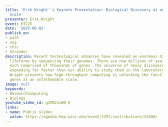 ```yaml
---
title: 'Erik Wright''s Keynote Presentation: Biological Discovery at an Unfathomable
  Scale'
presenter: Erik Wright
event: HTC25
date: '2025-06-02'
publish_on:
- path
- osg
- chtc
- htcondor
description: Recent technological advances have revealed an enormous diversity of
  lifeforms by sequencing their genomes. There are now millions of available genomes,
  each comprised of thousands of genes. The universe of newly discovered genes is
  expanding far faster than our ability to study them in the laboratory. Here, Erik
  Wright presents how high-throughput computing is unlocking the function of novel
  genes at an unfathomable scale.
image: null
keywords:
- ResearchComputing
- Biology
youtube_video_id: g1PN21vWB-Q
links:
- name: Public slides
  value: https://agenda.hep.wisc.edu/event/2297/contributions/33498/
---
```

